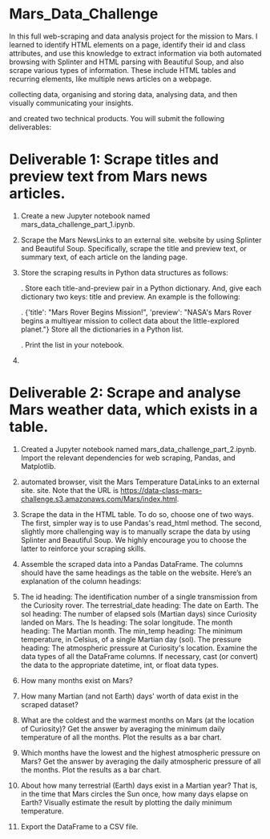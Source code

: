 # Mars_Data_Challenge


In this  full web-scraping and data analysis project for the mission to Mars. I learned to identify HTML elements on a page, identify their id and class attributes, and use this knowledge to extract information via both automated browsing with Splinter and HTML parsing with Beautiful Soup, and also scrape various types of information. These include HTML tables and recurring elements, like multiple news articles on a webpage.

 collecting data, organising and storing data, analysing data, and then visually communicating your insights.

and created two technical products. You will submit the following deliverables:

# Deliverable 1: Scrape titles and preview text from Mars news articles.

1. Create a new Jupyter notebook named mars_data_challenge_part_1.ipynb.

2. Scrape the Mars NewsLinks to an external site. website by using Splinter and Beautiful Soup. Specifically, scrape the title and preview text, or summary text, of each article on the landing page.

3. Store the scraping results in Python data structures as follows:

   . Store each title-and-preview pair in a Python dictionary. And, give each dictionary two keys: title and preview. An example is the following:

   . {'title': "Mars Rover Begins Mission!", 
      'preview': "NASA's Mars Rover begins a multiyear mission to collect data about the little-explored planet."}
       Store all the dictionaries in a Python list.

    . Print the list in your notebook.
4. 


# Deliverable 2: Scrape and analyse Mars weather data, which exists in a table.

1. Created  a Jupyter notebook named mars_data_challenge_part_2.ipynb. Import the relevant dependencies for web scraping, Pandas, and Matplotlib.

2. automated browser, visit the Mars Temperature DataLinks to an external site. site. Note that the URL is https://data-class-mars-challenge.s3.amazonaws.com/Mars/index.html.

3. Scrape the data in the HTML table. To do so, choose one of two ways. The first, simpler way is to use Pandas's read_html method. The second, slightly more challenging way is to manually scrape the data by using Splinter and Beautiful Soup. We highly encourage you to choose the latter to reinforce your scraping skills.

4. Assemble the scraped data into a Pandas DataFrame. The columns should have the same headings as the table on the website. Here’s an explanation of the column headings:

5. The id heading: The identification number of a single transmission from the Curiosity rover.
The terrestrial_date heading: The date on Earth.
The sol heading: The number of elapsed sols (Martian days) since Curiosity landed on Mars.
The ls heading: The solar longitude.
The month heading: The Martian month.
The min_temp heading: The minimum temperature, in Celsius, of a single Martian day (sol).
The pressure heading: The atmospheric pressure at Curiosity's location.
Examine the data types of all the DataFrame columns. If necessary, cast (or convert) the data to the appropriate datetime, int, or float data types.

6. How many months exist on Mars?

7. How many Martian (and not Earth) days' worth of data exist in the scraped dataset?

8. What are the coldest and the warmest months on Mars (at the location of Curiosity)? Get the answer by averaging the minimum daily temperature of all the months. Plot the results as a bar chart.

9. Which months have the lowest and the highest atmospheric pressure on Mars? Get the answer by averaging the daily atmospheric pressure of all the months. Plot the results as a bar chart.
10. About how many terrestrial (Earth) days exist in a Martian year? That is, in the time that Mars circles the Sun once, how many days elapse on Earth? Visually estimate the result by plotting the daily minimum temperature.

11. Export the DataFrame to a CSV file.




